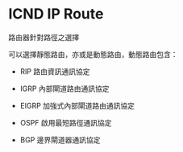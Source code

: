 # ICND IP Route
路由器針對路徑之選擇

可以選擇靜態路由，亦或是動態路由，動態路由包含：

* RIP 路由資訊通訊協定

* IGRP 內部閘道路由通訊協定

* EIGRP 加強式內部閘道路由通訊協定

* OSPF 啟用最短路徑通訊協定

* BGP 邊界閘道器通訊協定
